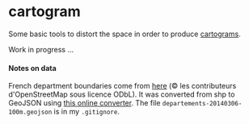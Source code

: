 # cartogram

Some basic tools to distort the space in order to produce [cartograms](https://en.wikipedia.org/wiki/Cartogram).

Work in progress ...

#### Notes on data

French department boundaries come from [here](https://www.data.gouv.fr/fr/datasets/contours-des-departements-francais-issus-d-openstreetmap/) (© les contributeurs d'OpenStreetMap sous licence ODbL). It was converted from shp to GeoJSON using [this online converter](https://mygeodata.cloud/converter/shp-to-geojson). The file `departements-20140306-100m.geojson` is in my `.gitignore`.
